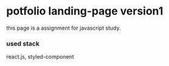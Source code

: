 # potfolio landing-page version1

this page is a assignment for javascript study.

### used stack

react.js, styled-component

